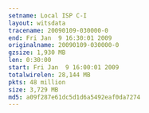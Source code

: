```yaml
---
setname: Local ISP C-I
layout: witsdata
tracename: 20090109-030000-0
end: Fri Jan  9 16:30:01 2009
originalname: 20090109-030000-0
gzsize: 1,930 MB
len: 0:30:00
start: Fri Jan  9 16:00:01 2009
totalwirelen: 28,144 MB
pkts: 48 million
size: 3,729 MB
md5: a09f287e61dc5d1d6a5492eaf0da7274
---
```


